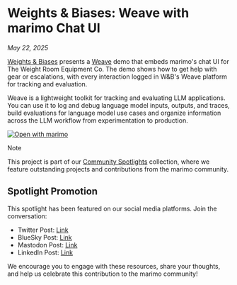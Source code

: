 # Weights & Biases: Weave with marimo Chat UI

_May 22, 2025_

[Weights & Biases](https://wandb.ai/site/) presents a [Weave](https://weave.wandb.ai/) demo that embeds marimo's chat UI for The Weight Room Equipment Co. The demo shows how to get help with gear or escalations, with every interaction logged in W&B's Weave platform for tracking and evaluation.

Weave is a lightweight toolkit for tracking and evaluating LLM applications. You can use it to log and debug language model inputs, outputs, and traces, build evaluations for language model use cases and organize information across the LLM workflow from experimentation to production.

[![Open with marimo](https://marimo.io/shield.svg)](https://runweave.ai)

> [!NOTE]
> This project is part of our [Community Spotlights](https://marimo.io/c/@spotlights/community-spotlights) collection, where we feature outstanding projects and contributions from the marimo community.

## Spotlight Promotion

This spotlight has been featured on our social media platforms. Join the conversation:

- Twitter Post: [Link](https://x.com/marimo_io/status/1925597601837273399)
- BlueSky Post: [Link](https://bsky.app/profile/marimo.io/post/3lprlpgyjnj2k)
- Mastodon Post: [Link](https://mastodon.social/@marimo_io/114552661736041572)
- LinkedIn Post: [Link](https://www.linkedin.com/posts/marimo-io_spotlight-on-weights-biasess-weave-activity-7331363397118181377-swi-?utm_source=share&utm_medium=member_desktop&rcm=ACoAADSJzvgBkjBd85IWDyUWA6ttzq8B-NDq-Hs)

We encourage you to engage with these resources, share your thoughts, and help us celebrate this contribution to the marimo community!
